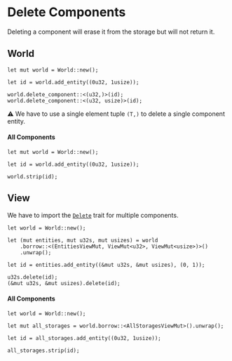 # Delete Components

Deleting a component will erase it from the storage but will not return it.

## World

```rust, noplaypen
let mut world = World::new();

let id = world.add_entity((0u32, 1usize));

world.delete_component::<(u32,)>(id);
world.delete_component::<(u32, usize)>(id);
```

⚠️ We have to use a single element tuple `(T,)` to delete a single component entity.

#### All Components

```rust, noplaypen
let mut world = World::new();

let id = world.add_entity((0u32, 1usize));

world.strip(id);
```

## View

We have to import the [`Delete`](https://docs.rs/shipyard/0.5.0/shipyard/trait.Delete.html) trait for multiple components.

```rust, noplaypen
let world = World::new();

let (mut entities, mut u32s, mut usizes) = world
    .borrow::<(EntitiesViewMut, ViewMut<u32>, ViewMut<usize>)>()
    .unwrap();

let id = entities.add_entity((&mut u32s, &mut usizes), (0, 1));

u32s.delete(id);
(&mut u32s, &mut usizes).delete(id);
```

#### All Components

```rust, noplaypen
let world = World::new();

let mut all_storages = world.borrow::<AllStoragesViewMut>().unwrap();

let id = all_storages.add_entity((0u32, 1usize));

all_storages.strip(id);
```

